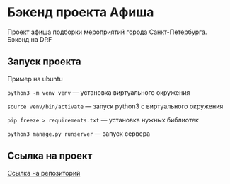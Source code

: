 # Бэкенд проекта Афиша

Проект афиша подборки мероприятий города Санкт-Петербурга. Бэкэнд на DRF

## Запуск проекта
Пример на ubuntu

`python3 -m venv venv` — установка виртуального окружения

`source venv/bin/activate` — запуск python3 с виртуального окружения

`pip freeze > requirements.txt` — установка нужных библиотек

`python3 manage.py runserver` — запуск сервера


## Ссылка на проект

[Ссылка на репозиторий](https://github.com/kotbegemot1/afisha_api)